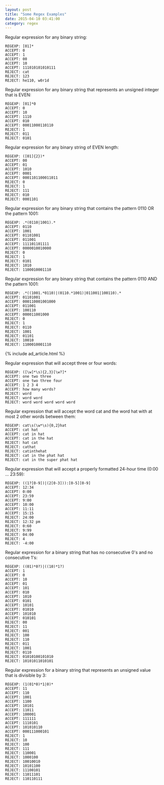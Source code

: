 ```yaml
---
layout: post
title: "Some Regex Examples"
date: 2015-04-10 03:41:00
category: regex
---
```

Regular expression for any binary string:

    REGEXP: [01]*
    ACCEPT: 0
    ACCEPT: 1
    ACCEPT: 00
    ACCEPT: 10
    ACCEPT: 111010101010111
    REJECT: cat
    REJECT: 123
    REJECT: he110, w0r1d

Regular expression for any binary string that represents an unsigned integer
that is EVEN:

    REGEXP: [01]*0
    ACCEPT: 0
    ACCEPT: 10
    ACCEPT: 1110
    ACCEPT: 010
    ACCEPT: 00011000110110
    REJECT: 1
    REJECT: 011
    REJECT: 0101

Regular expression for any binary string of EVEN length:

    REGEXP: ([01]{2})*
    ACCEPT: 00
    ACCEPT: 01
    ACCEPT: 1010
    ACCEPT: 0001
    ACCEPT: 0001101100011011
    REJECT: 0
    REJECT: 1
    REJECT: 111
    REJECT: 010
    REJECT: 0001101

Regular expression for any binary string that contains the pattern 0110 OR the
pattern 1001:

    REGEXP: .*(0110|1001).*
    ACCEPT: 0110
    ACCEPT: 1001
    ACCEPT: 01101001
    ACCEPT: 011001
    ACCEPT: 111101101111
    ACCEPT: 0000010010000
    REJECT: 0
    REJECT: 1
    REJECT: 0101
    REJECT: 1010
    REJECT: 1100010001110

Regular expression for any binary string that contains the pattern 0110 AND
the pattern 1001:

    REGEXP: .*((1001.*0110)|(0110.*1001)|011001|100110).*
    ACCEPT: 01101001
    ACCEPT: 000110001001000
    ACCEPT: 011001
    ACCEPT: 100110
    ACCEPT: 000011001000
    REJECT: 0
    REJECT: 1
    REJECT: 0110
    REJECT: 1001
    REJECT: 01101
    REJECT: 10010
    REJECT: 1100010001110

<div>{% include ad_article.html %}</div>

Regular expression that will accept three or four words:

    REGEXP: ([\w]*\s){2,3}[\w?]*
    ACCEPT: one two three
    ACCEPT: one two three four
    ACCEPT: 1 2 3 4
    ACCEPT: how many words?
    REJECT: word
    REJECT: word word
    REJECT: word word word word word

Regular expression that will accept the word cat and the word hat with at most
2 other words between them:

    REGEXP: cat\s(\w*\s){0,2}hat
    ACCEPT: cat hat
    ACCEPT: cat in hat
    ACCEPT: cat in the hat
    REJECT: hat cat
    REJECT: cathat
    REJECT: catinthehat
    REJECT: cat in the phat hat
    REJECT: cat in the super phat hat

Regular expression that will accept a properly formatted 24-hour time (0:00
... 23:59):

    REGEXP: ((1?[0-9])|(2[0-3])):[0-5][0-9]
    ACCEPT: 12:34
    ACCEPT: 0:00
    ACCEPT: 23:59
    ACCEPT: 9:00
    ACCEPT: 10:00
    ACCEPT: 11:11
    ACCEPT: 15:15
    REJECT: 24:00
    REJECT: 12:32 pm
    REJECT: 0:60
    REJECT: 9:99
    REJECT: 04:00
    REJECT: 4
    REJECT: -4:00

Regular expression for a binary string that has no consecutive 0's and no
consecutive 1's:

    REGEXP: ((01)*0?)|((10)*1?)
    ACCEPT: 1
    ACCEPT: 0
    ACCEPT: 10
    ACCEPT: 01
    ACCEPT: 101
    ACCEPT: 010
    ACCEPT: 1010
    ACCEPT: 0101
    ACCEPT: 10101
    ACCEPT: 01010
    ACCEPT: 101010
    ACCEPT: 010101
    REJECT: 00
    REJECT: 11
    REJECT: 001
    REJECT: 100
    REJECT: 110
    REJECT: 011
    REJECT: 1001
    REJECT: 0110
    REJECT: 01010100101010
    REJECT: 10101011010101

Regular expression for a binary string that represents an unsigned value that
is divisible by 3:

    REGEXP: (1(01*0)*1|0)*
    ACCEPT: 11
    ACCEPT: 110
    ACCEPT: 1001
    ACCEPT: 1100
    ACCEPT: 10101
    ACCEPT: 11011
    ACCEPT: 100001
    ACCEPT: 111111
    ACCEPT: 1110101
    ACCEPT: 101010110
    ACCEPT: 000111000101
    REJECT: 1
    REJECT: 10
    REJECT: 100
    REJECT: 111
    REJECT: 110001
    REJECT: 1000100
    REJECT: 10010010
    REJECT: 10101100
    REJECT: 11100101
    REJECT: 11011101
    REJECT: 110110111
